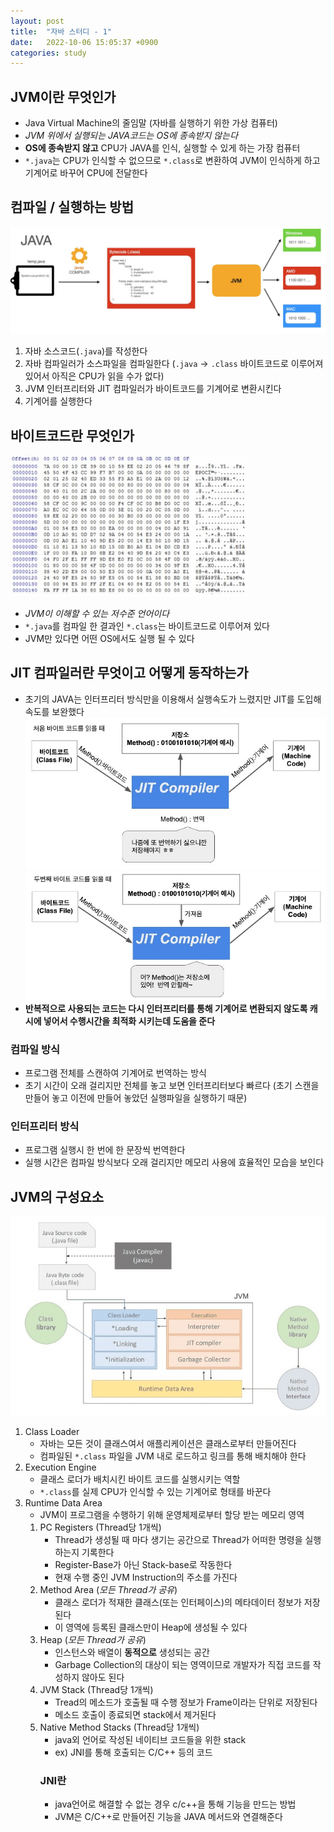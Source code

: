 ```yaml
---
layout: post
title:  "자바 스터디 - 1"
date:   2022-10-06 15:05:37 +0900
categories: study
---
```


## JVM이란 무엇인가
- Java Virtual Machine의 줄임말 (자바를 실행하기 위한 가상 컴퓨터)
- *JVM 위에서 실행되는 JAVA코드는 OS에 종속받지 않는다*
- **OS에 종속받지 않고** CPU가 JAVA를 인식, 실행할 수 있게 하는 가장 컴퓨터
- ```*.java```는 CPU가 인식할 수 없으므로 ```*.class```로 변환하여 JVM이 인식하게 하고 기계어로 바꾸어 CPU에 전달한다 

## 컴파일 / 실행하는 방법
![](../../assets/img/study/JVM_compile.jpg)
1. 자바 소스코드(```.java```)를 작성한다
2. 자바 컴파일러가 소스파일을 컴파일한다 (```.java``` -> ```.class``` 바이트코드로 이루어져 있어서 아직은 CPU가 읽을 수가 없다)
3. JVM 인터프리터와 JIT 컴파일러가 바이트코드를 기계어로 변환시킨다
4. 기계어를 실행한다
## 바이트코드란 무엇인가
![](../../assets/img/study/JVM_bitcode.jpg)
- *JVM이 이해할 수 있는 저수준 언어이다*
- ```*.java```를 컴파일 한 결과인 ```*.class```는 바이트코드로 이루어져 있다
- JVM만 있다면 어떤 OS에서도 실행 될 수 있다
## JIT 컴파일러란 무엇이고 어떻게 동작하는가
- 초기의 JAVA는 인터프리터 방식만을 이용해서 실행속도가 느렸지만 JIT를 도입해 속도를 보완했다
![](../../assets/img/study/JIT_1.jpg)
![](../../assets/img/study/JIT_2.jpg)
- **반복적으로 사용되는 코드는 다시 인터프리터를 통해 기계어로 변환되지 않도록 캐시에 넣어서 수행시간을 최적화 시키는데 도움을 준다**

### 컴파일 방식
- 프로그램 전체를 스캔하여 기계어로 번역하는 방식
- 초기 시간이 오래 걸리지만 전체를 놓고 보면 인터프리터보다 빠르다 (초기 스캔을 만들어 놓고 이전에 만들어 놓았던 실행파일을 실행하기 때문)
### 인터프리터 방식
- 프로그램 실행시 한 번에 한 문장씩 번역한다
- 실행 시간은 컴파일 방식보다 오래 걸리지만 메모리 사용에 효율적인 모습을 보인다

## JVM의 구성요소
![](../../assets/img/study/JVM_consist.jpg)
1. Class Loader
   - 자바는 모든 것이 클래스여서 애플리케이션은 클래스로부터 만들어진다
   - 컴파일된 ```*.class``` 파일을 JVM 내로 로드하고 링크를 통해 배치해야 한다
2. Execution Engine
   - 클래스 로더가 배치시킨 바이트 코드를 실행시키는 역할
   - ```*.class```를 실제 CPU가 인식할 수 있는 기계어로 형태를 바꾼다
3. Runtime Data Area 
   - JVM이 프로그램을 수행하기 위해 운영체제로부터 할당 받는 메모리 영역
   1. PC Registers (Thread당 1개씩)
       - Thread가 생성될 때 마다 생기는 공간으로 Thread가 어떠한 명령을 실행하는지 기록한다
       - Register-Base가 아닌 Stack-base로 작동한다
       - 현재 수행 중인 JVM Instruction의 주소를 가진다
   2. Method Area (*모든 Thread가 공유*)
       - 클래스 로더가 적재한 클래스(또는 인터페이스)의 메타데이터 정보가 저장된다
       - 이 영역에 등록된 클래스만이 Heap에 생성될 수 있다
   3. Heap (*모든 Thread가 공유*)
       - 인스턴스와 배열이 **동적으로** 생성되는 공간
       - Garbage Collection의 대상이 되는 영역이므로 개발자가 직접 코드를 작성하지 않아도 된다
   4. JVM Stack (Thread당 1개씩)
       - Tread의 메소드가 호출될 때 수행 정보가 Frame이라는 단위로 저장된다
       - 메소드 호출이 종료되면 stack에서 제거된다 
   5. Native Method Stacks (Thread당 1개씩)
        - java외 언어로 작성된 네이티브 코드들을 위한 stack
        - ex) JNI를 통해 호출되는 C/C++ 등의 코드
        ### JNI란
        - java언어로 해결할 수 없는 경우 c/c++을 통해 기능을 만드는 방법
        - JVM은 C/C++로 만들어진 기능을 JAVA 메서드와 연결해준다